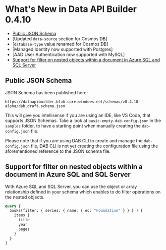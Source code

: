 # What's New in Data API Builder 0.4.10

- [Public JSON Schema](#public-json-schema)
- [Updated `data-source` section for Cosmos DB]
- [`database-type` value renamed for Cosmos DB]
- [Managed Identity now supported with Postgres]
- [AAD User Authentication now supported with MySQL]
- [Support for filter on nested objects within a document in Azure SQL and SQL Server](#support-for-filter-on-nested-objects-within-a-document-in-azure-sql-and-sql-server)

## Public JSON Schema

JSON Schema has been published here:

```text
https://dataapibuilder.blob.core.windows.net/schemas/v0.4.10-alpha/dab.draft.schema.json
```

This will give you intellisense if you are using an IDE, like VS Code, that supports JSON Schemas. Take a look at `basic-empty-dab-config.json` in the `samples` folder, to have a starting point when manually creating the `dab-config.json` file.

Please note that if you are using DAB CLI to create and manage the `dab-config.json` file, DAB CLI is not yet creating the configuration file using the aforementioned reference to the JSON schema file.

## Support for filter on nested objects within a document in Azure SQL and SQL Server

With Azure SQL and SQL Server, you can use the object or array relationship defined in your schema which enables to do filter operations on the nested objects.

```graphql
query {
  books(filter: { series: { name: { eq: "Foundation" } } } ) {
    items {
      title
      year
      pages
    }
  }
}
```

